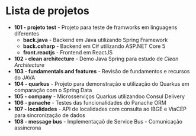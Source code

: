 # Lista de projetos

- **101 - projeto test** - Projeto para teste de framworks em linguagens diferentes
  - **back.java** - Backend em Java utilizando Spring Framework
  - **back.csharp** - Backend em C# utilizando ASP.NET Core 5
  - **front.reactjs** - Frontend em ReactJS
- **102 - clean architecture** - Demo Java Spring para estudo de _Clean Architecture_
- **103 - fundamentals and features** - Revisão de fundamentos e recursos do JAVA
- **104 - quarkus** - Projeto para demonstração e utilização do Quarkus em comparação com o Spring Data
- **105 - company** - Microsserviços Quarkus utilizandoo Consul Delivery
- **106 - panache** - Testes das funcionalidades do Panache ORM
- **107 - localidades** - API de localidades com consulta ao IBGE e ViaCEP para sincronização de dados
- **108 - message bus** - Implementaçaõ de Service Bus - Comunicação assincrona
